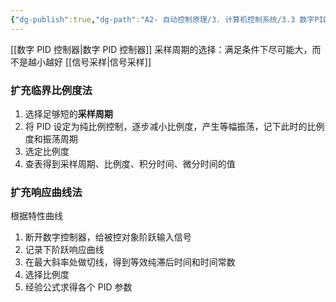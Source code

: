 ```yaml
---
{"dg-publish":true,"dg-path":"A2- 自动控制原理/3. 计算机控制系统/3.3 数字PID 参数整定.md","permalink":"/A2- 自动控制原理/3. 计算机控制系统/3.3 数字PID 参数整定/","dgPassFrontmatter":true,"noteIcon":"","created":"2025-04-03T11:43:31.000+08:00","updated":"2025-04-24T19:34:41.602+08:00"}
---
```


[[数字 PID 控制器\|数字 PID 控制器]]
采样周期的选择：满足条件下尽可能大，而不是越小越好    [[信号采样\|信号采样]]


### 扩充临界比例度法
1. 选择足够短的**采样周期**    
2. 将 PID 设定为纯比例控制，逐步减小比例度，产生等幅振荡，记下此时的比例度和振荡周期
3. 选定比例度
4. 查表得到采样周期、比例度、积分时间、微分时间的值

### 扩充响应曲线法
根据特性曲线
1. 断开数字控制器，给被控对象阶跃输入信号
2. 记录下阶跃响应曲线
3. 在最大斜率处做切线，得到等效纯滞后时间和时间常数
4. 选择比例度
5. 经验公式求得各个 PID 参数
